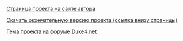 [Страница проекта на сайте автора](http://k1n9duk3.shikadi.net/reduke.html)

[Cкачать окончательную версию проекта (ссылка внизу страницы)](http://hrp.duke4.net/download.php)

[Тема проекта на форуме Duke4.net](https://forums.duke4.net/topic/6509-reduke-duke-nukem-1-for-windows/)
